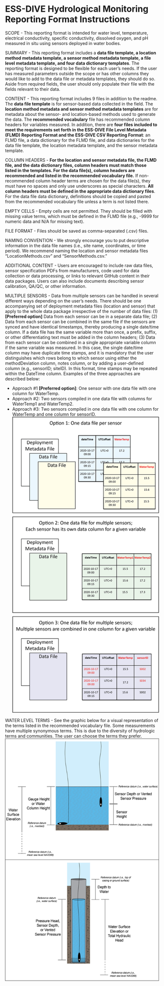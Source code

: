 # ESS-DIVE Hydrological Monitoring Reporting Format Instructions

SCOPE - This reporting format is intended for water level, temperature, electrical conductivity, specific conductivity, dissolved oxygen, and pH measured in situ using sensors deployed in water bodies.

SUMMARY - This reporting format includes a **data file template, a location method metadata template, a sensor method metadata template,  a file level metadata template, and four data dictionary templates**. The reporting format is designed to be flexible for each user’s needs. If the user has measured parameters outside the scope or has other columns they would like to add to the data file or metadata templates, they should do so. Aside from required fields, the user should only populate their file with the fields relevant to their data. 

CONTENT - This reporting format includes 9 files in addition to the readme. The **data file template** is for sensor-based data collected in the field.  The **location method metadata and sensor method metadata templates** are for metadata about the sensor- and location-based methods used to generate the data. The **recommended vocabulary** file has recommended column headers for variables measured. In addition, there are **four files included to meet the requirements set forth in the ESS-DIVE File Level Metadata (FLMD) Reporting Format and the ESS-DIVE CSV Reporting Format**: an FLMD file, a data dictionary for the FLMD file, and data dictionaries for the data file template, the location metadata template, and the sensor metadata template. 

COLUMN HEADERS - **For the location and sensor metadata file, the FLMD file, and the data dictionary files,  column headers must match those listed in the templates. For the data file(s), column headers are recommended and listed in the recommended vocabulary file.** If non-recommended column header terms are chosen for the data file(s), they must have no spaces and only use underscores as special characters. **All column headers must be defined in the appropriate data dictionary files**. For the data file data dictionary, definitions should be copied and pasted from the recommended vocabulary file unless a term is not listed there. 

EMPTY CELLS - Empty cells are not permitted. They should be filled with missing value terms, which must be defined in the FLMD file (e.g., -9999 for numeric data and N/A for missing text). 	

FILE FORMAT - Files should be saved as comma-separated (.csv) files.

NAMING CONVENTION - We strongly encourage you to put descriptive information in the data file names (i.e., site name, coordinates, or time period). We recommend naming the location and sensor metadata files “LocationMethods.csv” and “SensorMethods.csv.” 

ADDITIONAL CONTENT - Users are encouraged to include raw data files, sensor specification PDFs from manufacturers, code used for data collection or data processing, or links to relevant GitHub content in their data packages. Users can also include documents describing sensor calibration, QA/QC, or other information.

MULTIPLE SENSORS - Data from multiple sensors can be handled in several different ways depending on the user’s needs. There should be one accompanying set of deployment metadata files (location and sensor) that apply to the whole data package irrespective of the number of data files: (1) **[Preferred option]** Data from each sensor can be in a separate data file; (2) Data from each sensor can be combined in the same file if the sensors are synced and have identical timestamps, thereby producing a single date/time column. If a data file has the same variable more than once, a prefix, suffix, or other differentiating text must be added in the column headers; (3) Data from each sensor can be combined in a single appropriate variable column if the same variable was measured. In this case, the single date/time column may have duplicate time stamps, and it is mandatory that the user distinguishes which rows belong to which sensor using either the methodDeviation column, notes column, or by adding a user-defined column (e.g., sensorID; siteID). In this format, time stamps may be repeated within the DateTime column. Examples of the three approaches are described below:
* Approach #1 **[Preferred option]**: One sensor with one data file with one column for WaterTemp.
* Approach #2: Two sensors compiled in one data file with columns for WaterTemp1 and WaterTemp2.
* Approach #3: Two sensors compiled in one data file with one column for WaterTemp and one column for sensorID.
![alt text](https://github.com/ess-dive-community/essdive-hydrologic-monitoring/blob/main/graphics/FileStructures.png "Options for number and structure of files")

WATER LEVEL TERMS - See the graphic below for a visual representation of the terms listed in the recommended vocabulary file. Some measurements have multiple synonymous terms. This is due to the diversity of hydrologic terms and communities. The user can choose the terms they prefer. 
![alt text](https://github.com/ess-dive-community/essdive-hydrologic-monitoring/blob/main/graphics/HydroMonitoringTerms_v3_vert.png "Recommended vocaulary terms related to water level")
